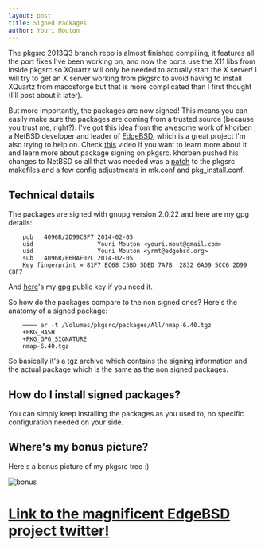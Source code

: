 ```yaml
---
layout: post
title: Signed Packages
author: Youri Mouton
---
```


The pkgsrc 2013Q3 branch repo is almost finished compiling, it features all the port fixes I've been working on, and now the ports use the X11 libs from inside pkgsrc so XQuartz will only be needed to actually start the X server! I will try to get an X server working from pkgsrc to avoid having to install XQuartz from macosforge but that is more complicated than I first thought (I'll post about it later).

But more importantly, the packages are now signed! This means you can easily make sure the packages are coming from a trusted source (because you trust me, right?). 
I've got this idea from the awesome work of khorben , a NetBSD developer and leader of [EdgeBSD](http://edgebsd.org), which is a great project I'm also trying to help on. Check [this](http://video.fosdem.org/2014/AW1121/Saturday/The_EdgeBSD_Project.webm) video if you want to learn more about it and learn more about package signing on pkgsrc. khorben pushed his changes to NetBSD so all that was needed was a [patch](http://lists.edgebsd.org/edgebsd-developers/2013/09/msg00001.html) to the pkgsrc makefiles and a few config adjustments in mk.conf and pkg_install.conf. 

Technical details
------------------

The packages are signed with gnupg version 2.0.22 and here are my gpg details:

        pub   4096R/2D99C8F7 2014-02-05     
        uid                  Youri Mouton <youri.mout@gmail.com>     
        uid                  Youri Mouton <yrmt@edgebsd.org>     
        sub   4096R/B6BAE02C 2014-02-05     
        Key fingerprint = 81F7 EC68 C5BD 5DED 7A7B  2832 6A09 5CC6 2D99 C8F7


And [here](http://paste.unixhub.net/index.php/hO8S/)'s my gpg public key if you need it.

So how do the packages compare to the non signed ones? Here's the anatomy of a signed package: 

        ──── ar -t /Volumes/pkgsrc/packages/All/nmap-6.40.tgz
        +PKG_HASH
        +PKG_GPG_SIGNATURE
        nmap-6.40.tgz

So basically it's a tgz archive which contains the signing information and the actual package which is the same as  the non signed packages.

How do I install signed packages?
---------------------------------

You can simply keep installing the packages as you used to, no specific configuration needed on your side.

Where's my bonus picture?
-------------------------

Here's a bonus picture of my pkgsrc tree :)

![bonus](http://i.imgur.com/rrGFaWz.jpg?1)

# [Link to the magnificent EdgeBSD project twitter!](https://twitter.com/EdgeBSD)

